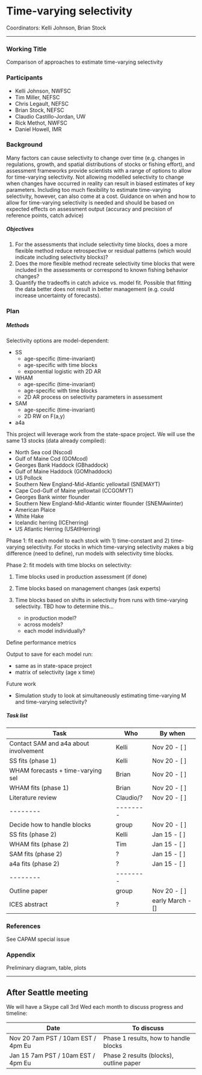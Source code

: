 # Time-varying selectivity

Coordinators: Kelli Johnson, Brian Stock

***

### Working Title

Comparison of approaches to estimate time-varying selectivity

### Participants

  * Kelli Johnson, NWFSC
  * Tim Miller, NEFSC
  * Chris Legault, NEFSC
  * Brian Stock, NEFSC
  * Claudio Castillo-Jordan, UW
  * Rick Methot, NWFSC
  * Daniel Howell, IMR

### Background

Many factors can cause selectivity to change over time (e.g. changes in regulations, growth, and spatial distributions of stocks or fishing effort), and assessment frameworks provide scientists with a range of options to allow for time-varying selectivity. Not allowing modelled selectivity to change when changes have occurred in reality can result in biased estimates of key parameters. Including too much flexibility to estimate time-varying selectivity, however, can also come at a cost. Guidance on when and how to allow for time-varying selectivity is needed and should be based on expected effects on assessment output (accuracy and precision of reference points, catch advice)

##### Objectives

  1. For the assessments that include selectivity time blocks, does a more flexible method reduce retrospective or residual patterns (which would indicate including selectivity blocks)?
  2. Does the more flexible method recreate selectivity time blocks that were included in the assessments or correspond to known fishing behavior changes?
  3. Quantify the tradeoffs in catch advice vs. model fit. Possible that fitting the data better does not result in better management (e.g. could increase uncertainty of forecasts).

### Plan

##### Methods

Selectivity options are model-dependent:

  * SS
    * age-specific (time-invariant)
    * age-specific with time blocks
    * exponential logistic with 2D AR
  * WHAM
    * age-specific (time-invariant)
    * age-specific with time blocks
    * 2D AR process on selectivity parameters in assessment
  * SAM
    * age-specific (time-invariant)
    * 2D RW on F(a,y)
  * a4a

This project will leverage work from the state-space project. We will use the same 13 stocks (data already compiled):

  * North Sea cod (Nscod)
  * Gulf of Maine Cod (GOMcod)
  * Georges Bank Haddock (GBhaddock)
  * Gulf of Maine Haddock (GOMhaddock)
  * US Pollock
  * Southern New England-Mid-Atlantic yellowtail (SNEMAYT)
  * Cape Cod-Gulf of Maine yellowtail (CCGOMYT)
  * Georges Bank winter flounder
  * Southern New England-Mid-Atlantic winter flounder (SNEMAwinter)
  * American Plaice
  * White Hake
  * Icelandic herring (ICEherring)
  * US Atlantic Herring (USAtlHerring)

Phase 1: fit each model to each stock with 1) time-constant and 2) time-varying selectivity. For stocks in which time-varying selectivity makes a big difference (need to define), run models with selectivity time blocks.

Phase 2: fit models with time blocks on selectivity:

1. Time blocks used in production assessment (if done)
2. Time blocks based on management changes (ask experts)
3. Time blocks based on shifts in selectivity from runs with time-varying selectivity. TBD how to determine this...

    * in production model?
    * across models?
    * each model individually?

Define performance metrics

Output to save for each model run:

  * same as in state-space project
  * matrix of selectivity (age x time)

Future work

* Simulation study to look at simultaneously estimating time-varying M and time-varying selectivity?

##### Task list

Task | Who | By when
---- | --- | -------
Contact SAM and a4a about involvement | Kelli | Nov 20 - [ ]
SS fits (phase 1) | Kelli | Nov 20 - [ ]
WHAM forecasts + time-varying sel | Brian | Nov 20 - [ ]
WHAM fits (phase 1) | Brian  | Nov 20 - [ ]
Literature review | Claudio/?  | Nov 20 - [ ]
-------- | --------
Decide how to handle blocks | group | Nov 20 - [ ]
SS fits (phase 2) | Kelli | Jan 15 - [ ]
WHAM fits (phase 2) | Tim | Jan 15 - [ ]
SAM fits (phase 2) | ? | Jan 15 - [ ]
a4a fits (phase 2) | ? | Jan 15 - [ ]
-------- | --------
Outline paper | group | Nov 20 - [ ]
ICES abstract | ? | early March - []

### References

See CAPAM special issue

### Appendix

Preliminary diagram, table, plots

***

## After Seattle meeting

We will have a Skype call 3rd Wed each month to discuss progress and timeline:

Date | To discuss
-------- | --------
Nov 20 7am PST / 10am EST / 4pm Eu | Phase 1 results, how to handle blocks
Jan 15 7am PST / 10am EST / 4pm Eu | Phase 2 results (blocks), outline paper

